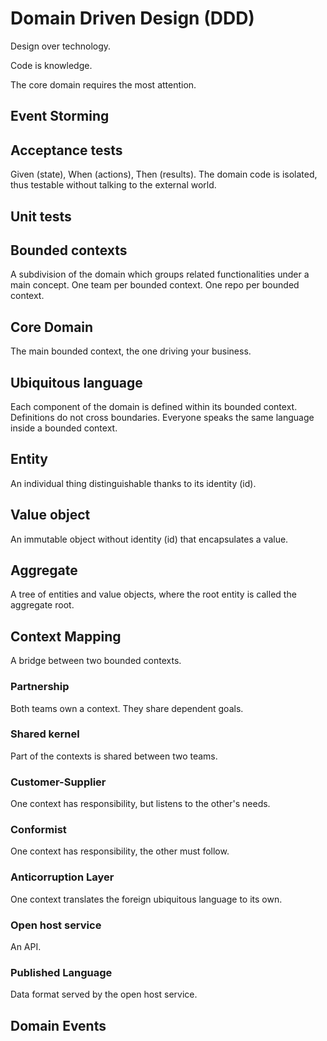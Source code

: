# Domain Driven Design (DDD)

Design over technology.

Code is knowledge.

The core domain requires the most attention.

## Event Storming

## Acceptance tests

Given (state), When (actions), Then (results). The domain code is isolated, thus testable without talking to the external world.

## Unit tests

## Bounded contexts

A subdivision of the domain which groups related functionalities under a main concept. One team per bounded context. One repo per bounded context.

## Core Domain

The main bounded context, the one driving your business.

## Ubiquitous language

Each component of the domain is defined within its bounded context. Definitions do not cross boundaries. Everyone speaks the same language inside a bounded context.

## Entity

An individual thing distinguishable thanks to its identity (id).

## Value object

An immutable object without identity (id) that encapsulates a value.

## Aggregate

A tree of entities and value objects, where the root entity is called the aggregate root.

## Context Mapping

A bridge between two bounded contexts. 

### Partnership

Both teams own a context. They share dependent goals.

### Shared kernel

Part of the contexts is shared between two teams.

### Customer-Supplier

One context has responsibility, but listens to the other's needs.

### Conformist

One context has responsibility, the other must follow.

### Anticorruption Layer

One context translates the foreign ubiquitous language to its own.

### Open host service

An API.

### Published Language

Data format served by the open host service.


## Domain Events
